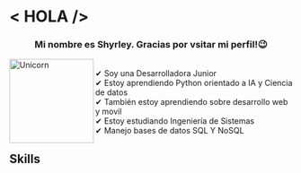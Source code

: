 <h1> < HOLA /> </h1>

<h3 align="center">Mi nombre es Shyrley. Gracias por vsitar mi perfil!😉 <br></h3>

<p align="center">
  
  <img align="left" width=150px alt="Unicorn" src="https://media.giphy.com/media/3ohs4BSacFKI7A717y/giphy.gif" /><br>
  ✔ Soy una Desarrolladora Junior<br>
  ✔ Estoy aprendiendo Python orientado a IA y Ciencia de datos<br>
  ✔ También estoy aprendiendo sobre desarrollo web y movil <br>
  ✔ Estoy estudiando Ingeniería de Sistemas<br>
  ✔ Manejo bases de datos SQL Y NoSQL<br>
</p>

<div>
  <h2>Skills</h2>
  
</div>
